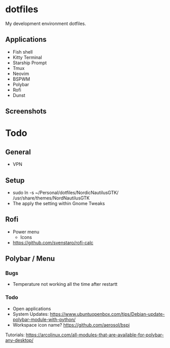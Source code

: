 # dotfiles

My development environment dotfiles.

## Applications

+ Fish shell
+ Kitty Terminal
+ Starship Prompt
+ Tmux
+ Neovim
+ BSPWM
+ Polybar
+ Rofi
+ Dunst

## Screenshots



# Todo

## General

+ VPN

## Setup

+ sudo ln -s ~/Personal/dotfiles/NordicNautilusGTK/ /usr/share/themes/NordNautilusGTK
+ The apply the setting within Gnome Tweaks

## Rofi

+ Power menu
	- Icons
+ https://github.com/svenstaro/rofi-calc

## Polybar / Menu

### Bugs

+ Temperature not working all the time after restartt

### Todo

+ Open applications
+ System Updates: https://www.ubuntuopenbox.com/tips/Debian-update-polybar-module-with-python/
+ Workspace icon name? https://github.com/aerosol/bspi

Tutorials: https://arcolinux.com/all-modules-that-are-available-for-polybar-any-desktop/
